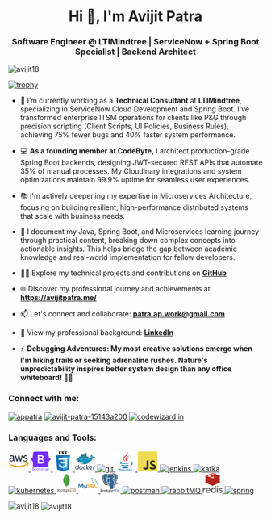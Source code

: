 <h1 align="center">Hi 👋, I'm Avijit Patra</h1>
<h3 align="center">Software Engineer @ LTIMindtree | ServiceNow + Spring Boot Specialist | Backend Architect</h3>

<p align="left"> <img src="https://komarev.com/ghpvc/?username=avijit18&label=Profile%20views&color=0e75b6&style=flat" alt="avijit18" /> </p>

[![trophy](https://github-profile-trophy.vercel.app/?username=avijit18&theme=onedark)](https://github.com/ryo-ma/github-profile-trophy)

- 🔭 I’m currently working as a **Technical Consultant** at **LTIMindtree**, specializing in ServiceNow Cloud Development and Spring Boot. I've transformed enterprise ITSM operations for clients like P&G through precision scripting (Client Scripts, UI Policies, Business Rules), achieving 75% fewer bugs and 40% faster system performance.

- 💻 **As a founding member at CodeByte,** I architect production-grade Spring Boot backends, designing JWT-secured REST APIs that automate 35% of manual processes. My Cloudinary integrations and system optimizations maintain 99.9% uptime for seamless user experiences.

- 📚 I'm actively deepening my expertise in Microservices Architecture, focusing on building resilient, high-performance distributed systems that scale with business needs.
  
- 🧠 I document my Java, Spring Boot, and Microservices learning journey through practical content, breaking down complex concepts into actionable insights. This helps bridge the gap between academic knowledge and real-world implementation for fellow developers.

- 👨‍💻 Explore my technical projects and contributions on **[GitHub](https://github.com/avijit18)**
- 🌐 Discover my professional journey and achievements at **https://avijitpatra.me/**

- 📫 Let's connect and collaborate: **patra.ap.work@gmail.com**

- 📄 View my professional background: **[LinkedIn](https://www.linkedin.com/in/avijit-patra-15143a200/)**

- ⚡ **Debugging Adventures: My most creative solutions emerge when I'm hiking trails or seeking adrenaline rushes. Nature's unpredictability inspires better system design than any office whiteboard! 🌿🚀**

<h3 align="left">Connect with me:</h3>
<p align="left">
<a href="https://twitter.com/appatra" target="blank"><img align="center" src="https://raw.githubusercontent.com/rahuldkjain/github-profile-readme-generator/master/src/images/icons/Social/twitter.svg" alt="appatra" height="30" width="40" /></a>
<a href="https://linkedin.com/in/avijit-patra-15143a200" target="blank"><img align="center" src="https://raw.githubusercontent.com/rahuldkjain/github-profile-readme-generator/master/src/images/icons/Social/linked-in-alt.svg" alt="avijit-patra-15143a200" height="30" width="40" /></a>
<a href="https://instagram.com/codewizard.in" target="blank"><img align="center" src="https://raw.githubusercontent.com/rahuldkjain/github-profile-readme-generator/master/src/images/icons/Social/instagram.svg" alt="codewizard.in" height="30" width="40" /></a>
</p>

<h3 align="left">Languages and Tools:</h3>
<p align="left"> <a href="https://aws.amazon.com" target="_blank" rel="noreferrer"> <img src="https://raw.githubusercontent.com/devicons/devicon/master/icons/amazonwebservices/amazonwebservices-original-wordmark.svg" alt="aws" width="40" height="40"/> </a> <a href="https://getbootstrap.com" target="_blank" rel="noreferrer"> <img src="https://raw.githubusercontent.com/devicons/devicon/master/icons/bootstrap/bootstrap-plain-wordmark.svg" alt="bootstrap" width="40" height="40"/> </a> <a href="https://www.w3schools.com/css/" target="_blank" rel="noreferrer"> <img src="https://raw.githubusercontent.com/devicons/devicon/master/icons/css3/css3-original-wordmark.svg" alt="css3" width="40" height="40"/> </a> <a href="https://www.docker.com/" target="_blank" rel="noreferrer"> <img src="https://raw.githubusercontent.com/devicons/devicon/master/icons/docker/docker-original-wordmark.svg" alt="docker" width="40" height="40"/> </a> <a href="https://git-scm.com/" target="_blank" rel="noreferrer"> <img src="https://www.vectorlogo.zone/logos/git-scm/git-scm-icon.svg" alt="git" width="40" height="40"/> </a> <a href="https://www.java.com" target="_blank" rel="noreferrer"> <img src="https://raw.githubusercontent.com/devicons/devicon/master/icons/java/java-original.svg" alt="java" width="40" height="40"/> </a> <a href="https://developer.mozilla.org/en-US/docs/Web/JavaScript" target="_blank" rel="noreferrer"> <img src="https://raw.githubusercontent.com/devicons/devicon/master/icons/javascript/javascript-original.svg" alt="javascript" width="40" height="40"/> </a> <a href="https://www.jenkins.io" target="_blank" rel="noreferrer"> <img src="https://www.vectorlogo.zone/logos/jenkins/jenkins-icon.svg" alt="jenkins" width="40" height="40"/> </a> <a href="https://kafka.apache.org/" target="_blank" rel="noreferrer"> <img src="https://www.vectorlogo.zone/logos/apache_kafka/apache_kafka-icon.svg" alt="kafka" width="40" height="40"/> </a> <a href="https://kubernetes.io" target="_blank" rel="noreferrer"> <img src="https://www.vectorlogo.zone/logos/kubernetes/kubernetes-icon.svg" alt="kubernetes" width="40" height="40"/> </a> <a href="https://www.mongodb.com/" target="_blank" rel="noreferrer"> <img src="https://raw.githubusercontent.com/devicons/devicon/master/icons/mongodb/mongodb-original-wordmark.svg" alt="mongodb" width="40" height="40"/> </a> <a href="https://www.mysql.com/" target="_blank" rel="noreferrer"> <img src="https://raw.githubusercontent.com/devicons/devicon/master/icons/mysql/mysql-original-wordmark.svg" alt="mysql" width="40" height="40"/> </a> <a href="https://www.postgresql.org" target="_blank" rel="noreferrer"> <img src="https://raw.githubusercontent.com/devicons/devicon/master/icons/postgresql/postgresql-original-wordmark.svg" alt="postgresql" width="40" height="40"/> </a> <a href="https://postman.com" target="_blank" rel="noreferrer"> <img src="https://www.vectorlogo.zone/logos/getpostman/getpostman-icon.svg" alt="postman" width="40" height="40"/> </a> <a href="https://www.rabbitmq.com" target="_blank" rel="noreferrer"> <img src="https://www.vectorlogo.zone/logos/rabbitmq/rabbitmq-icon.svg" alt="rabbitMQ" width="40" height="40"/> </a> <a href="https://redis.io" target="_blank" rel="noreferrer"> <img src="https://raw.githubusercontent.com/devicons/devicon/master/icons/redis/redis-original-wordmark.svg" alt="redis" width="40" height="40"/> </a> <a href="https://spring.io/" target="_blank" rel="noreferrer"> <img src="https://www.vectorlogo.zone/logos/springio/springio-icon.svg" alt="spring" width="40" height="40"/> </a> </p>

<p><img align="left" src="https://github-readme-stats.vercel.app/api/top-langs?username=avijit18&show_icons=true&locale=en&layout=compact" alt="avijit18" /></p>

<p>&nbsp;<img align="center" src="https://github-readme-stats.vercel.app/api?username=avijit18&show_icons=true&locale=en" alt="avijit18" /></p>
